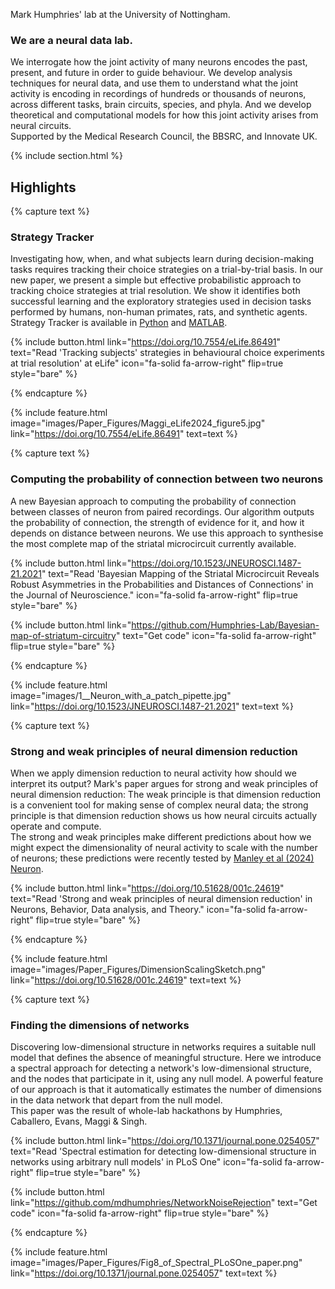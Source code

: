 ---
---
Mark Humphries' lab at the University of Nottingham.

### We are a neural data lab.

We interrogate how the joint activity of many neurons encodes the past, present, and future in order to guide behaviour.  We develop analysis techniques for neural data, and use them to understand what the joint activity is encoding in recordings of hundreds or thousands of neurons, across different tasks, brain circuits, species, and phyla. And we develop theoretical and computational models for how this joint activity arises from neural circuits.
​<br>
Supported by the Medical Research Council, the BBSRC, and Innovate UK.

{% include section.html %}

## Highlights

{% capture text %}

### Strategy Tracker
Investigating how, when, and what subjects learn during decision-making tasks requires tracking their choice strategies on a trial-by-trial basis. In our new paper, we present a simple but effective probabilistic approach to tracking choice strategies at trial resolution. We show it identifies both successful learning and the exploratory strategies used in decision tasks performed by humans, non-human primates, rats, and synthetic agents. 
<br>
Strategy Tracker is available in [Python](https://github.com/Humphries-Lab/Bayesian_Strategy_Analysis_Python) and [MATLAB](https://github.com/Humphries-Lab/Bayesian_Strategy_Analysis_MATLAB).

{%
  include button.html
  link="https://doi.org/10.7554/eLife.86491"
  text="Read 'Tracking subjects' strategies in behavioural choice experiments at trial resolution' at eLife"
  icon="fa-solid fa-arrow-right"
  flip=true
  style="bare"
%}

{% endcapture %}

{%
  include feature.html
  image="images/Paper_Figures/Maggi_eLife2024_figure5.jpg"
  link="https://doi.org/10.7554/eLife.86491"
  text=text
%}

{% capture text %}

### Computing the probability of connection between two neurons
A new Bayesian approach to computing the probability of connection between classes of neuron from paired recordings. Our algorithm outputs the probability of connection, the strength of evidence for it, and how it depends on distance between neurons. We use this approach to synthesise the most complete map of the striatal microcircuit currently available. 

{%
  include button.html
  link="https://doi.org/10.1523/JNEUROSCI.1487-21.2021"
  text="Read 'Bayesian Mapping of the Striatal Microcircuit Reveals Robust Asymmetries in the Probabilities and Distances of Connections' in the Journal of Neuroscience."
  icon="fa-solid fa-arrow-right"
  flip=true
  style="bare"
%}

{%
  include button.html
  link="https://github.com/Humphries-Lab/Bayesian-map-of-striatum-circuitry"
  text="Get code"
  icon="fa-solid fa-arrow-right"
  flip=true
  style="bare"
%}

{% endcapture %}

{%
  include feature.html
  image="images/1__Neuron_with_a_patch_pipette.jpg"
  link="https://doi.org/10.1523/JNEUROSCI.1487-21.2021"
  text=text
%}

{% capture text %}
### Strong and weak principles of neural dimension reduction
When we apply dimension reduction to neural activity how should we interpret its output? Mark's paper argues for strong and weak principles of neural dimension reduction: The weak principle is that dimension reduction is a convenient tool for making sense of complex neural data; the strong principle is that dimension reduction shows us how neural circuits actually operate and compute. 
<br>
The strong and weak principles make different predictions about how we might expect the dimensionality of neural activity to scale with the number of neurons; these predictions were recently tested by [Manley et al (2024) Neuron](https://doi.org/10.1016/j.neuron.2024.02.011).


{%
  include button.html
  link="https://doi.org/10.51628/001c.24619"
  text="Read 'Strong and weak principles of neural dimension reduction' in Neurons, Behavior, Data analysis, and Theory."
  icon="fa-solid fa-arrow-right"
  flip=true
  style="bare"
%}

{% endcapture %}

{%
  include feature.html
  image="images/Paper_Figures/DimensionScalingSketch.png"
  link="https://doi.org/10.51628/001c.24619"
  text=text
%}

{% capture text %}
### Finding the dimensions of networks
Discovering low-dimensional structure in networks requires a suitable null model that defines the absence of meaningful structure. Here we introduce a spectral approach for detecting a network's low-dimensional structure, and the nodes that participate in it, using any null model. A powerful feature of our approach is that it automatically estimates the number of dimensions in the data network that depart from the null model. 
<br>
This paper was the result of whole-lab hackathons by Humphries, Caballero, Evans, Maggi & Singh. 

{%
  include button.html
  link="https://doi.org/10.1371/journal.pone.0254057"
  text="Read 'Spectral estimation for detecting low-dimensional structure in networks using arbitrary null models' in PLoS One"
  icon="fa-solid fa-arrow-right"
  flip=true
  style="bare"
%}

{%
  include button.html
  link="https://github.com/mdhumphries/NetworkNoiseRejection"
  text="Get code"
  icon="fa-solid fa-arrow-right"
  flip=true
  style="bare"
%}

{% endcapture %}

{%
  include feature.html
  image="images/Paper_Figures/Fig8_of_Spectral_PLoSOne_paper.png"
  link="https://doi.org/10.1371/journal.pone.0254057"
  text=text
%}
